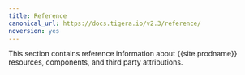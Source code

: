 ```yaml
---
title: Reference
canonical_url: https://docs.tigera.io/v2.3/reference/
noversion: yes
---
```


This section contains reference information about {{site.prodname}} resources,
components, and third party attributions.
